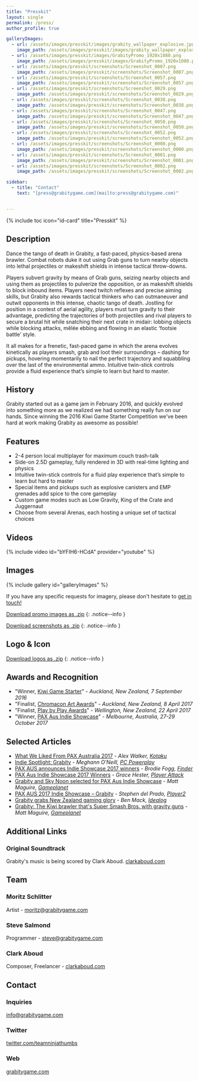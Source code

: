 ```yaml
---
title: "Presskit"
layout: single
permalink: /press/
author_profile: true

galleryImages:
  - url: /assets/images/presskit/images/grabity_wallpaper_explosive.jpg
    image_path: /assets/images/presskit/images/grabity_wallpaper_explosive.jpg
  - url: /assets/images/presskit/images/GrabityPromo_1920x1080.png
    image_path: /assets/images/presskit/images/GrabityPromo_1920x1080.png
  - url: /assets/images/presskit/screenshots/Screenshot_0007.png
    image_path: /assets/images/presskit/screenshots/Screenshot_0007.png
  - url: /assets/images/presskit/screenshots/Screenshot_0057.png
    image_path: /assets/images/presskit/screenshots/Screenshot_0057.png
  - url: /assets/images/presskit/screenshots/Screenshot_0029.png
    image_path: /assets/images/presskit/screenshots/Screenshot_0029.png
  - url: /assets/images/presskit/screenshots/Screenshot_0038.png
    image_path: /assets/images/presskit/screenshots/Screenshot_0038.png
  - url: /assets/images/presskit/screenshots/Screenshot_0047.png
    image_path: /assets/images/presskit/screenshots/Screenshot_0047.png
  - url: /assets/images/presskit/screenshots/Screenshot_0050.png
    image_path: /assets/images/presskit/screenshots/Screenshot_0050.png
  - url: /assets/images/presskit/screenshots/Screenshot_0052.png
    image_path: /assets/images/presskit/screenshots/Screenshot_0052.png
  - url: /assets/images/presskit/screenshots/Screenshot_0000.png
    image_path: /assets/images/presskit/screenshots/Screenshot_0000.png
  - url: /assets/images/presskit/screenshots/Screenshot_0001.png
    image_path: /assets/images/presskit/screenshots/Screenshot_0001.png
  - url: /assets/images/presskit/screenshots/Screenshot_0002.png
    image_path: /assets/images/presskit/screenshots/Screenshot_0002.png

sidebar:
  - title: "Contact"
    text: "[press@grabitygame.com](mailto:press@grabitygame.com)"


---
```


{% include toc icon="id-card"  title="Presskit" %}


## Description

Dance the tango of death in Grabity, a fast-paced, physics-based arena brawler. Combat robots duke it out using Grab guns to turn nearby objects into lethal projectiles or makeshift shields in intense tactical throw-downs.

Players subvert gravity by means of Grab guns, seizing nearby objects and using them as projectiles to pulverize the opposition, or as makeshift shields to block inbound items. Players need twitch reflexes and precise aiming skills, but Grabity also rewards tactical thinkers who can outmaneuver and outwit opponents in this intense, chaotic tango of death. Jostling for position in a contest of aerial agility, players must turn gravity to their advantage, predicting the trajectories of both projectiles and rival players to secure a brutal hit while snatching their next crate in midair: lobbing objects while blocking attacks, mêlée ebbing and flowing in an elastic ‘footsie battle’ style.

It all makes for a frenetic, fast-paced game in which the arena evolves kinetically as players smash, grab and loot their surroundings – dashing for pickups, hovering momentarily to nail the perfect trajectory and squabbling over the last of the environmental ammo. Intuitive twin-stick controls provide a fluid experience that’s simple to learn but hard to master.


## History

Grabity started out as a game jam in February 2016, and quickly evolved into something more as we realized we had something really fun on our hands.  Since winning the 2016 Kiwi Game Starter Competition we've been hard at work making Grabity as awesome as possible!


## Features

- 2-4 person local multiplayer for maximum couch trash-talk
- Side-on 2.5D gameplay, fully rendered in 3D with real-time lighting and physics
- Intuitive twin-stick controls for a fluid play experience that’s simple to learn but hard to master
- Special items and pickups such as explosive canisters and EMP grenades add spice to the core gameplay
- Custom game modes such as Low Gravity, King of the Crate and Juggernaut
- Choose from several Arenas, each hosting a unique set of tactical choices

## Videos

{% include video id="bYFIH6-HCdA" provider="youtube" %}


## Images

{% include gallery id="galleryImages" %}

If you have any specific requests for imagery, please don't hesitate to [get in touch!](mailto:info@grabitygame.com)

[Download promo images as .zip](/assets/images/presskit/images.zip)
{: .notice--info }

[Download screenshots as .zip](/assets/images/presskit/screenshots.zip)
{: .notice--info }


## Logo & Icon

[Download logos as .zip](/assets/images/presskit/logos.zip)
{: .notice--info }


## Awards and Recognition

- "Winner, [Kiwi Game Starter](http://nzgda.com/news/kiwi-game-starter-2016/)" - *Auckland, New Zealand, 7 September 2016*
- "Finalist, [Chromacon Art Awards](http://www.chromacon.co.nz/art-awards/)" - *Auckland, New Zealand, 8 April 2017*
- "Finalist, [Play by Play Awards](http://www.playbyplay.co.nz/awards/)" - *Wellington, New Zealand, 22 April 2017*
- "Winner, [PAX Aus Indie Showcase](http://aus.paxsite.com/indie/2017/08#grabity)" - *Melbourne, Australia, 27-29 October 2017*

## Selected Articles

- [What We Liked From PAX Australia 2017](https://www.kotaku.com.au/2017/10/what-we-liked-from-pax-australia-2017/) - *Alex Walker, [Kotaku](https://www.kotaku.com.au/)*
- [Indie Spotlight: Grabity](https://www.pcpowerplay.com.au/feature/indie-spotlight-grabity,478195) - *Meghann O'Neill, [PC Powerplay](https://www.pcpowerplay.com.au/)*
- [PAX AUS announces Indie Showcase 2017 winners](https://www.finder.com.au/pax-aus-indie-show-case-2017-winners) - *Brodie Fogg, [Finder](https://www.finder.com.au/)*
- [PAX Aus Indie Showcase 2017 Winners](https://www.playerattack.com/news/2017/08/17/94077/pax-aus-indie-showcase-2017-winners/) - *Grace Hester, [Player Attack](https://www.playerattack.com)*
- [Grabity and Sky Noon selected for PAX Aus Indie Showcase](https://www.gameplanet.co.nz/news/g5993ac0b87f54/Grabity-and-Sky-Noon-selected-for-PAX-Aus-Indie-Showcase/) - *Matt Maguire, [Gameplanet](https://www.gameplanet.co.nz/)*
- [PAX AUS 2017 Indie Showcase – Grabity](https://player2.net.au/2017/10/pax-aus-2017-indie-showcase-grabity/) - *Stephen del Prado, [Player2](https://player2.net.au/)*
- [Grabity grabs New Zealand gaming glory](http://idealog.co.nz/venture/2016/09/grabity-grabs-nz-gaming-glory-world-domination-next) - *Ben Mack, [Idealog](http://idealog.co.nz)*
- [Grabity: The Kiwi brawler that's Super Smash Bros. with gravity guns](https://www.gameplanet.co.nz/features/g595b17c7aa71c/Grabity-The-Kiwi-brawler-thats-Super-Smash-Bros.-with-gravity-guns/) - *Matt Maguire, [Gameplanet](https://www.gameplanet.co.nz/)*

## Additional Links

### Original Soundtrack
Grabity's music is being scored by Clark Aboud.  [clarkaboud.com](http://clarkaboud.com)


## Team

### Moritz Schlitter
Artist - [moritz@grabitygame.com](mailto:moritz@grabitygame.com)

### Steve Salmond
Programmer - [steve@grabitygame.com](mailto:steve@grabitygame.com)

### Clark Aboud
Composer, Freelancer - [clarkaboud.com](http://clarkaboud.com)


## Contact

### Inquiries
[info@grabitygame.com](mailto:info@grabitygame.com)

### Twitter
[twitter.com/teamninjathumbs](http://twitter.com/teamninjathumbs)

### Web
[grabitygame.com](https://grabitygame.com)
